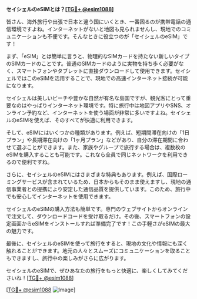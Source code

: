 **セイシェルのeSIMとは？[[TG💪+ @esim1088](https://t.me/s/esim1088)]**

皆さん、海外旅行や出張で日本と違う国にいくとき、一番困るのが携帯電話の通信環境ですよね。インターネットがないと地図も見られませんし、現地でのコミュニケーションも不便です。そんなときに役立つのが「セイシェルのeSIM」です！  

まず、「eSIM」とは簡単に言うと、物理的なSIMカードを持たない新しいタイプのSIMカードのことです。普通のSIMカードのように実物を持ち歩く必要がなく、スマートフォンやタブレットに直接ダウンロードして使用できます。セイシェルではこのeSIMを活用することで、現地での高速インターネット接続が可能になります。  

セイシェルは美しいビーチや豊かな自然が有名な島国ですが、観光客にとって重要なのはやっぱりインターネット環境です。特に旅行中は地図アプリやSNS、オンライン予約など、インターネットを使う場面が非常に多いですよね。セイシェルのeSIMを使えば、そのすべてが快適に利用できます。  

そして、eSIMにはいくつかの種類があります。例えば、短期間滞在向けの「1日プラン」や長期滞在向けの「1ヶ月プラン」などがあり、自分の滞在期間に合わせて選ぶことができます。また、家族やグループで旅行する場合は、複数枚のeSIMを購入することも可能です。これなら全員で同じネットワークを利用できるので便利ですね。

さらに、セイシェルのeSIMにはさまざまな特典もあります。例えば、国際ローミングサービスが含まれているため、日本からもそのまま使えますし、現地の通信事業者との提携により安定した通信品質を提供しています。このため、旅行中でも安心してインターネットを使用できます。

セイシェルのeSIMの購入方法も簡単です。専門のウェブサイトからオンラインで注文して、ダウンロードコードを受け取るだけ。その後、スマートフォンの設定画面からeSIMをインストールすれば準備完了です！この手軽さがeSIMの最大の魅力です。

最後に、セイシェルのeSIMを使って旅行をすると、現地の文化や情報にも深く触れることができます。地元の人々とスムーズにコミュニケーションを取ることもできますし、旅行中の楽しみがさらに広がります。  

セイシェルのeSIMで、ぜひあなたの旅行をもっと快適に、楽しくしてみてくださいね！[[TG💪+ @esim1088](https://t.me/s/esim1088)]

[[TG💪+ @esim1088](https://t.me/s/esim1088) ![Image](https://i.postimg.cc/Y0z9fWf4/image.png)]